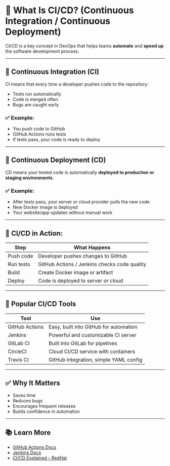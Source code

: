 # 🔄 What Is CI/CD? (Continuous Integration / Continuous Deployment)

CI/CD is a key concept in DevOps that helps teams **automate** and **speed up** the software development process.

---

## 🧪 Continuous Integration (CI)
CI means that every time a developer pushes code to the repository:
- Tests run automatically
- Code is merged often
- Bugs are caught early

### ✅ Example:
- You push code to GitHub
- GitHub Actions runs tests
- If tests pass, your code is ready to deploy

---

## 🚀 Continuous Deployment (CD)
CD means your tested code is automatically **deployed to production or staging environments**.

### ✅ Example:
- After tests pass, your server or cloud provider pulls the new code
- New Docker image is deployed
- Your website/app updates without manual work

---

## 🔁 CI/CD in Action:
| Step | What Happens |
|------|--------------|
| Push code | Developer pushes changes to GitHub |
| Run tests | GitHub Actions / Jenkins checks code quality |
| Build | Create Docker image or artifact |
| Deploy | Code is deployed to server or cloud |

---

## 🔧 Popular CI/CD Tools
| Tool | Use |
|------|-----|
| GitHub Actions | Easy, built into GitHub for automation |
| Jenkins | Powerful and customizable CI server |
| GitLab CI | Built into GitLab for pipelines |
| CircleCI | Cloud CI/CD service with containers |
| Travis CI | GitHub integration, simple YAML config |

---

## ✅ Why It Matters
- Saves time
- Reduces bugs
- Encourages frequent releases
- Builds confidence in automation

---

## 📚 Learn More
- [GitHub Actions Docs](https://docs.github.com/en/actions)
- [Jenkins Docs](https://www.jenkins.io/doc/)
- [CI/CD Explained – RedHat](https://www.redhat.com/en/topics/devops/what-is-ci-cd)

